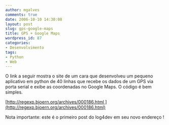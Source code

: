 ```yaml
---
author: mgalves
comments: true
date: 2006-10-10 14:30:08
layout: post
slug: gps-google-maps
title: GPS + Google Maps
wordpress_id: 87
categories:
- Desenvolvimento
tags:
- Python
- Web
---
```


O link a seguir mostra o site de um cara que desenvolveu um pequeno aplicativo em python de 40 linhas que recebe os dados de um GPS via porta serial e exibe as coordenadas no Google Maps. O código é bem simples.

[http://regexp.bjoern.org/archives/000186.html ](http://regexp.bjoern.org/archives/000186.html)

Nota importante: este é o primeiro post do log4dev em seu novo endereço !
